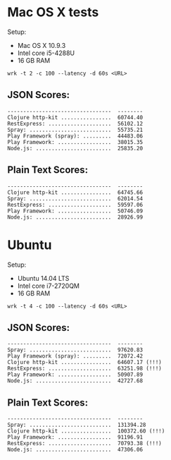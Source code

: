 # Mac OS X tests

Setup:
- Mac OS X 10.9.3
- Intel core i5-4288U
- 16 GB RAM

```
wrk -t 2 -c 100 --latency -d 60s <URL>
```

## JSON Scores:
```
---------------------------------  --------
Clojure http-kit ................  60744.40
RestExpress: ....................  56102.12
Spray: ..........................  55735.21
Play Framework (spray): .........  44483.06
Play Framework: .................  38015.35
Node.js: ........................  25835.20

```

## Plain Text Scores:
```
---------------------------------  --------
Clojure http-kit ................  64745.66
Spray: ..........................  62014.54
RestExpress: ....................  59597.06
Play Framework: .................  50746.09
Node.js: ........................  28926.99

```

# Ubuntu

Setup:
- Ubuntu 14.04 LTS
- Intel core i7-2720QM
- 16 GB RAM

```
wrk -t 4 -c 100 --latency -d 60s <URL>
```

## JSON Scores:
```
---------------------------------  --------
Spray: ..........................  97620.83
Play Framework (spray): .........  72072.42
Clojure http-kit ................  64607.17 (!!!)
RestExpress: ....................  63251.98 (!!!)
Play Framework: .................  50907.89
Node.js: ........................  42727.68

```

## Plain Text Scores:
```
---------------------------------  --------
Spray: ..........................  131394.28
Clojure http-kit ................  100372.60 (!!!)
Play Framework: .................  91196.91
RestExpress: ....................  70793.38 (!!!)
Node.js: ........................  47306.06

```
